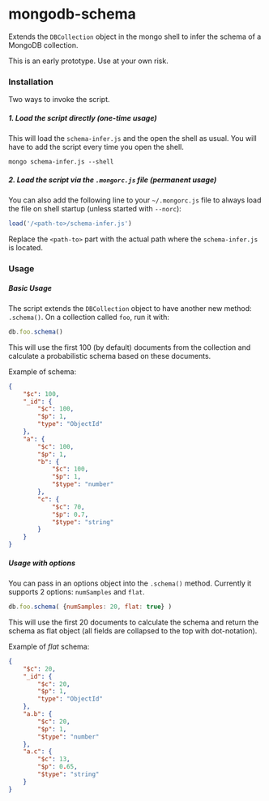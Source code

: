 mongodb-schema
==============

Extends the `DBCollection` object in the mongo shell to infer the schema of a MongoDB collection.

This is an early prototype. Use at your own risk. 


### Installation

Two ways to invoke the script.

##### 1. Load the script directly (one-time usage)

This will load the `schema-infer.js` and the open the shell as usual. You will have to add the script every time you open the shell. 

```
mongo schema-infer.js --shell
```

##### 2. Load the script via the `.mongorc.js` file (permanent usage)

You can also add the following line to your `~/.mongorc.js` file to always load the file on shell startup (unless started with `--norc`):

```js
load('/<path-to>/schema-infer.js')
```

Replace the `<path-to>` part with the actual path where the `schema-infer.js` is located.


### Usage

##### Basic Usage

The script extends the `DBCollection` object to have another new method: `.schema()`. On a collection called `foo`, run it with:

```js
db.foo.schema()
```

This will use the first 100 (by default) documents from the collection and calculate a probabilistic schema based on these documents.

Example of schema:
```json
{
    "$c": 100,
    "_id": {
        "$c": 100,
        "$p": 1, 
        "type": "ObjectId"
    },
    "a": {
        "$c": 100,
        "$p": 1,
        "b": {
            "$c": 100,
            "$p": 1,
            "$type": "number"
        },
        "c": {
            "$c": 70,
            "$p": 0.7,
            "$type": "string"
        }
    }
}
```


##### Usage with options

You can pass in an options object into the `.schema()` method. Currently it supports 2 options: `numSamples` and `flat`.

```js
db.foo.schema( {numSamples: 20, flat: true} )
```

This will use the first 20 documents to calculate the schema and return the schema as flat object (all fields are collapsed to the top with dot-notation). 

Example of _flat_ schema:
```json
{
    "$c": 20,
    "_id": {
        "$c": 20,
        "$p": 1, 
        "type": "ObjectId"
    },
    "a.b": {
        "$c": 20,
        "$p": 1,
        "$type": "number"
    },
    "a.c": {
        "$c": 13,
        "$p": 0.65,
        "$type": "string"
    }
}
```